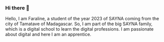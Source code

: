 ### Hi there 👋



Hello, I am Faraline, a student of the year 2023 of SAYNA coming from the city of Tamatave of Madagascar.
So, I am part of the big SAYNA family, which is a digital school to learn the digital professions.
I am passionate about digital and here I am an apprentice.
